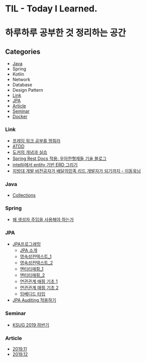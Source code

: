 # TIL - Today I Learned.



# 하루하루 공부한 것 정리하는 공간

 

## Categories
- [Java](#Java)
- Spring
- Kotlin
- Network
- Database
- Design Pattern
- [Link](https://github.com/Conatuseus/TIL/tree/master/Link)
- [JPA](#JPA)
- [Article](#Article)
- [Seminar](#Seminar)
- [Docker](https://github.com/Conatuseus/TIL/tree/master/Docker)

### Link
- [프레임 워크 공부를 멈춰라](https://medium.com/@jongyoungpark/프레임워크-공부를-멈춰라-1afa37644474)
- [ATDD](https://boorownie.github.io/2019-11-27/agail_and_atdd)
- [도커의 개념과 실습](https://subicura.com/2017/01/19/docker-guide-for-beginners-1.html)
- [Spring Rest Docs 적용: 우아한형제들 기술 블로그](http://woowabros.github.io/experience/2018/12/28/spring-rest-docs.html)
- [intellij에서 entity 기반 ERD 그리기](https://gmlwjd9405.github.io/2019/10/28/intellij-jpa-erd.html)
- [지방대 개발 비전공자가 배달의민족 리드 개발자가 되기까지 - 이동욱님](https://www.youtube.com/watch?v=V9AGvwPmnZU)


### Java
- [Collections](https://github.com/Conatuseus/TIL/tree/master/Java/Collections)

### Spring
- [왜 생성자 주입을 사용해야 하는가](https://github.com/Conatuseus/TIL/blob/master/Spring/왜_생성자_주입을_사용해야하는가.md)

### JPA
- [JPA프로그래밍](https://github.com/Conatuseus/TIL/tree/master/JPA/JPA프로그래밍)
  - [JPA 소개](https://github.com/Conatuseus/TIL/blob/master/JPA/JPA프로그래밍/JPA소개.md)
  - [영속성컨텍스트_1](https://github.com/Conatuseus/TIL/blob/master/JPA/JPA프로그래밍/영속성컨텍스트_1.md)
  - [영속성컨텍스트_2](https://github.com/Conatuseus/TIL/blob/master/JPA/JPA프로그래밍/영속성컨텍스트_2.md)
  - [엔티티매핑_1](https://github.com/Conatuseus/TIL/blob/master/JPA/JPA프로그래밍/엔티티매핑_1.md)
  - [엔티티매핑_2](https://github.com/Conatuseus/TIL/blob/master/JPA/JPA프로그래밍/엔티티매핑_2.md)
  - [연관관계 매핑 기초 1](https://github.com/Conatuseus/TIL/blob/master/JPA/JPA프로그래밍/연관관계_매핑_기초_1.md)
  - [연관관계 매핑 기초 2](https://github.com/Conatuseus/TIL/blob/master/JPA/JPA프로그래밍/연관관계_매핑_기초_2.md)
  - [임베디드 타입](https://github.com/Conatuseus/TIL/blob/master/JPA/JPA프로그래밍/임베디드_타입.md)
- [JPA Auditing 적용하기](https://github.com/Conatuseus/TIL/blob/master/JPA/JPA_Auditing.md)

### Seminar
- [KSUG 2019 하반기](https://github.com/Conatuseus/TIL/blob/master/seminar/KSUG%202019.md)


### Article
- [2019.11](https://github.com/Conatuseus/TIL/tree/master/Article/2019-11)
- [2019.12](https://github.com/Conatuseus/TIL/tree/master/Article/2019-12)
